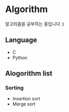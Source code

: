 # Algorithm
알고리즘을 공부하는 중입니다 :)

## Language
+ C
+ Python

## Alogorithm list

### Sorting
+ Insertion sort
+ Merge sort